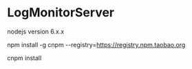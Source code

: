 # LogMonitorServer
nodejs version 6.x.x

 npm install -g cnpm --registry=https://registry.npm.taobao.org

 cnpm install